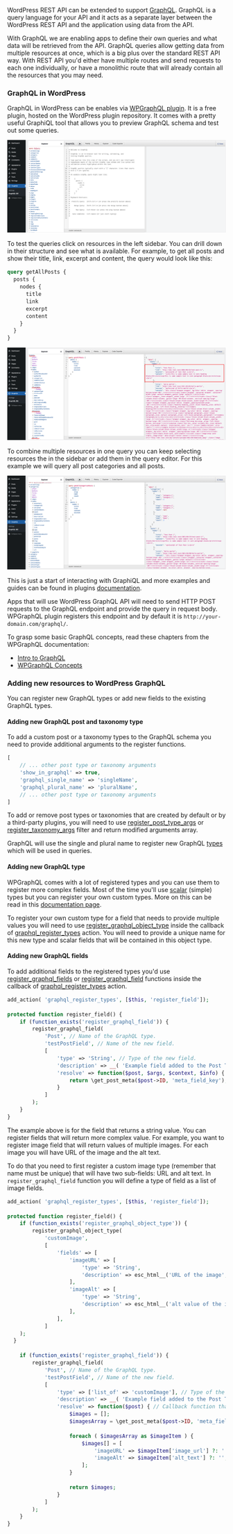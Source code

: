 WordPress REST API can be extended to support [GraphQL](https://graphql.org/). GraphQL is a query language for your API and it acts as a separate layer between the WordPress REST API and the application using data from the API.

With GraphQL we are enabling apps to define their own queries and what data will be retrieved from the API. GraphQL queries allow getting data from multiple resources at once, which is a big plus over the standard REST API way. With REST API you'd either have multiple routes and send requests to each one individually, or have a monolithic route that will already contain all the resources that you may need.

### GraphQL in WordPress

GraphQL in WordPress can be enables via [WPGraphQL plugin](https://www.wpgraphql.com/). It is a free plugin, hosted on the WordPress plugin repository. It comes with a pretty useful GraphiQL tool that allows you to preview GraphQL schema and test out some queries.

![GraphiQL initial view](../img/graphiql-1.png "GraphiQL initial view")

To test the queries click on resources in the left sidebar. You can drill down in their structure and see what is available. For example, to get all posts and show their title, link, excerpt and content, the query would look like this:

```graphql
query getAllPosts {
  posts {
    nodes {
      title
      link
      excerpt
      content
    }
  }
}
```

![GraphiQL query view](../img/graphiql-2.png "GraphiQL query view")

To combine multiple resources in one query you can keep selecting resources the in the sidebar or add them in the query editor. For this example we will query all post categories and all posts.

![GraphiQL query view](../img/graphiql-3.png "GraphiQL query view")

This is just a start of interacting with GraphiQL and more examples and guides can be found in plugins [documentation](https://www.wpgraphql.com/docs/).

Apps that will use WordPress GraphQL API will need to send HTTP POST requests to the GraphQL endpoint and provide the query in request body. WPGraphQL plugin registers this endpoint and by default it is `http://your-domain.com/graphql/`.

To grasp some basic GraphQL concepts, read these chapters from the WPGraphQL documentation:
* [Intro to GraphQL](https://www.wpgraphql.com/docs/intro-to-graphql/)
* [WPGraphQL Concepts](https://www.wpgraphql.com/docs/wpgraphql-concepts/)

### Adding new resources to WordPress GraphQL

You can register new GraphQL types or add new fields to the existing GraphQL types.

#### Adding new GraphQL post and taxonomy type

To add a custom post or a taxonomy types to the GraphQL schema you need to provide additional arguments to the register functions.

```php
[
	// ... other post type or taxonomy arguments
	'show_in_graphql' => true,
	'graphql_single_name' => 'singleName',
	'graphql_plural_name' => 'pluralName',
	// ... other post type or taxonomy arguments
]
```

To add or remove post types or taxonomies that are created by default or by a third-party plugins, you will need to use [register_post_type_args](https://developer.wordpress.org/reference/hooks/register_post_type_args/) or [register_taxonomy_args](https://developer.wordpress.org/reference/hooks/register_taxonomy_args/) filter and return modified arguments array.

GraphQL will use the single and plural name to register new GraphQL [types](https://graphql.org/learn/schema/#type-system) which will be used in queries.

#### Adding new GraphQL type

WPGraphQL comes with a lot of registered types and you can use them to register more complex fields. Most of the time you'll use [scalar](https://www.wpgraphql.com/docs/default-types-and-fields/#scalars) (simple) types but you can register your own custom types. More on this can be read in this [documentation page](https://www.wpgraphql.com/docs/default-types-and-fields).

To register your own custom type for a field that needs to provide multiple values you will need to use [register_graphql_object_type](https://www.wpgraphql.com/functions/register_graphql_object_type/) inside the callback of [graphql_register_types](https://www.wpgraphql.com/actions/graphql_register_types/) action. You will need to provide a unique name for this new type and scalar fields that will be contained in this object type.


#### Adding new GraphQL fields

To add additional fields to the registered types you'd use [register_graphql_fields](https://www.wpgraphql.com/functions/register_graphql_fields/) or [register_graphql_field](https://www.wpgraphql.com/functions/register_graphql_field/) functions inside the callback of [graphql_register_types](https://www.wpgraphql.com/actions/graphql_register_types/) action.

```php
add_action( 'graphql_register_types', [$this, 'register_field']);

protected function register_field() {
	if (function_exists('register_graphql_field')) {
		register_graphql_field(
			'Post', // Name of the GraphQL type.
			'testPostField', // Name of the new field.
			[
				'type' => 'String', // Type of the new field.
				'description' => __( 'Example field added to the Post Type','your-textdomain' ), // Description of the new field.
				'resolve' => function($post, $args, $context, $info) { // Callback function that return the value of the field.
					return \get_post_meta($post->ID, 'meta_field_key');
				}
			]
		);
	}
}
```

The example above is for the field that returns a string value. You can register fields that will return more complex value. For example, you want to register image field that will return values of multiple images. For each image you will have URL of the image and the alt text.

To do that you need to first register a custom image type (remember that name must be unique) that will have two sub-fields: URL and alt text. In `register_graphql_field` function you will define a type of field as a list of image fields.

```php
add_action( 'graphql_register_types', [$this, 'register_field']);

protected function register_field() {
	if (function_exists('register_graphql_object_type')) {
		register_graphql_object_type(
			'customImage',
			[
				'fields' => [
					'imageURL' => [
						'type' => 'String',
						'description' => esc_html__('URL of the image', 'your-textdomain'),
					],
					'imageAlt' => [
						'type' => 'String',
						'description' => esc_html__('alt value of the image', 'your-textdomain'),
					],
				],
			]
    );
  }

	if (function_exists('register_graphql_field')) {
		register_graphql_field(
			'Post', // Name of the GraphQL type.
			'testPostField', // Name of the new field.
			[
				'type' => ['list_of' => 'customImage'], // Type of the new field registered as a list of images.
				'description' => __( 'Example field added to the Post Type', 'your-textdomain' ), // Description of the new field.
				'resolve' => function($post) { // Callback function that return the value of the field.
					$images = [];
					$imagesArray = \get_post_meta($post->ID, 'meta_field_key');

					foreach ( $imagesArray as $imageItem ) {
						$images[] = [
							'imageURL' => $imageItem['image_url'] ?: '',
							'imageAlt' => $imageItem['alt_text'] ?: '',
						];
					}

					return $images;
				}
			]
		);
	}
}
```
